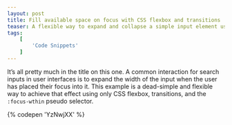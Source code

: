 ```yaml
---
layout: post
title: Fill available space on focus with CSS flexbox and transitions
teaser: A flexible way to expand and collapse a simple input element using the :focus-within pseudo selector.
tags:
    [
        'Code Snippets'
    ]
---
```


It’s all pretty much in the title on this one. A common interaction for search inputs in user interfaces is to expand the width of the input when the user has placed their focus into it. This example is a dead-simple and flexible way to achieve that effect using only CSS flexbox, transitions, and the `:focus-wthin` pseudo selector.

{% codepen 'YzNwjXX' %}

